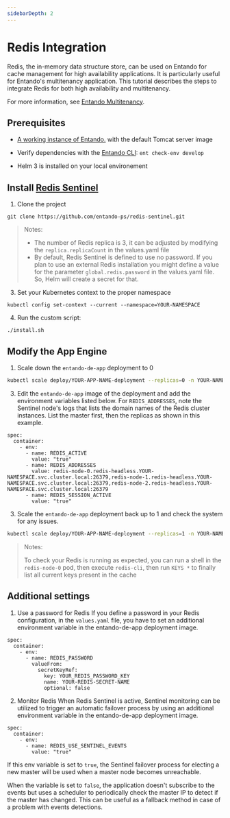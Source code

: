 ```yaml
---
sidebarDepth: 2
---
```


# Redis Integration
Redis, the in-memory data structure store, can be used on Entando for cache management for high availability applications. It is particularly useful for Entando's multitenancy application. This tutorial describes the steps to integrate Redis for both high availability and multitenancy.

For more information, see [Entando Multitenancy](multitenancy-tutorial.md).

## Prerequisites
* [A working instance of Entando.](../../../docs/getting-started/README.md) with the default Tomcat server image

* Verify dependencies with the [Entando CLI](../../docs/getting-started/entando-cli.md#check-the-environment): `ent check-env develop`

* Helm 3 is installed on your local environement

## Install [Redis Sentinel](https://github.com/entando-ps/redis-sentinel)
1. Clone the project
```
git clone https://github.com/entando-ps/redis-sentinel.git
```

> Notes: 
> * The number of Redis replica is 3, it can be adjusted by modifying the `replica.replicaCount` in the values.yaml file
> * By default, Redis Sentinel is defined to use no password. If you plan to use an external Redis installation you might define a value for the parameter `global.redis.password` in the values.yaml file. So, Helm will create a secret for that.

3. Set your Kubernetes context to the proper namespace
```
kubectl config set-context --current --namespace=YOUR-NAMESPACE
```

4. Run the custom script:
```
./install.sh
```

## Modify the App Engine 

1. Scale down the `entando-de-app` deployment to 0
``` bash
kubectl scale deploy/YOUR-APP-NAME-deployment --replicas=0 -n YOUR-NAMESPACE
```

3. Edit the `entando-de-app` image of the deployment and add the environment variables listed below. For
`REDIS_ADDRESSES`, note the Sentinel node's logs that lists the domain names of the Redis cluster instances. List the master first, then the replicas as shown in this example. 

```
spec:
  container:
    - env:
      - name: REDIS_ACTIVE
        value: "true"
      - name: REDIS_ADDRESSES
        value: redis-node-0.redis-headless.YOUR-NAMESPACE.svc.cluster.local:26379,redis-node-1.redis-headless.YOUR-NAMESPACE.svc.cluster.local:26379,redis-node-2.redis-headless.YOUR-NAMESPACE.svc.cluster.local:26379
      - name: REDIS_SESSION_ACTIVE 
        value: "true"
```

3. Scale the `entando-de-app` deployment back up to 1 and check the system for any issues.
``` bash
kubectl scale deploy/YOUR-APP-NAME-deployment --replicas=1 -n YOUR-NAMESPACE
```

> Notes:
> 
> To check your Redis is running as expected, you can run a shell in the `redis-node-0` pod, then execute `redis-cli`, then run `KEYS *` to finally list all current keys present in the cache

## Additional settings
1. Use a password for Redis
If you define a password in your Redis configuration, in the `values.yaml` file, you have to set an additional environment variable in the entando-de-app deployment image. 

```
spec:
  container:
    - env:
      - name: REDIS_PASSWORD
        valueFrom:
          secretKeyRef:
            key: YOUR_REDIS_PASSWORD_KEY
            name: YOUR-REDIS-SECRET-NAME
            optional: false
```

2. Monitor Redis
When Redis Sentinel is active, Sentinel monitoring can be utilized to trigger an automatic failover process by using an additional environment variable in the entando-de-app deployment image. 

```
spec:
  container:
    - env:
      - name: REDIS_USE_SENTINEL_EVENTS
        value: "true" 
```
If this env variable is set to `true`, the Sentinel failover process for electing a new master will be used when a master node becomes unreachable. 

When the variable is set to `false`, the application doesn't subscribe to the events but uses a scheduler to periodically check the master IP to detect if the master has changed. This can be useful as a fallback method in case of a problem with events detections.
